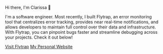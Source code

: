 Hi there, I'm Clarissa 👋

I'm a software engineer. Most recently, I built Flytrap, an error monitoring tool that centralizes error tracking, provides near real-time notifications, and allows developers to maintain full control over their data and infrastructure. With Flytrap, you can pinpoint bugs faster and streamline debugging across your projects. Check it out below!

[Visit Flytrap](https://getflytrap.github.io/)
[My Personal Website](https://clarissaroeder.com)
